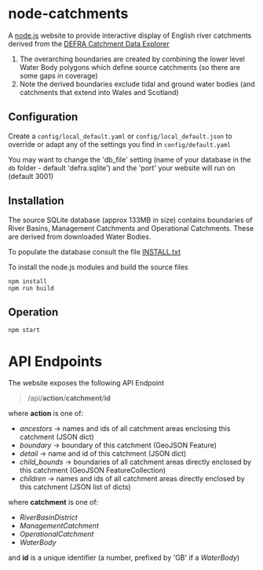 # node-catchments

A [node.js](https://nodejs.org/api/) website to provide interactive display of English river catchments derived
from the [DEFRA Catchment Data Explorer](https://environment.data.gov.uk/catchment-planning/) 

1. The overarching boundaries are created by combining the lower level Water Body polygons which define source catchments (so there are some gaps in coverage)
2. Note the derived boundaries exclude tidal and ground water bodies (and catchments that extend into Wales and Scotland)

## Configuration

Create a `config/local_default.yaml` or `config/local_default.json` to override or adapt any of the settings you find in `config/default.yaml`

You may want to change the 'db_file' setting (name of your database in the `db` folder - default 'defra.sqlite') and the 'port' your website will run on (default 3001)

## Installation

The source SQLite database (approx 133MB in size) contains boundaries of River Basins, Management Catchments and Operational Catchments. 
These are derived from downloaded Water Bodies. 

To populate the database consult the file [INSTALL.txt](db/INSTALL.txt)

To install the node.js modules and build the source files

```
npm install 
npm run build
```

## Operation

```
npm start
```

# API Endpoints

The website exposes the following API Endpoint

> /api/**action**/**catchment**/**id**

where **action** is one of:
 - *ancestors* -> names and ids of all catchment areas enclosing this catchment (JSON dict)
 - *boundary* -> boundary of this catchment (GeoJSON Feature)
 - *detail* -> name and id of this catchment (JSON dict)
 - *child_bounds* -> boundaries of all catchment areas directly enclosed by this catchment (GeoJSON FeatureCollection)
 - *children* -> names and ids of all catchment areas directly enclosed by this catchment (JSON list of dicts)

where **catchment** is one of:
 - *RiverBasinDistrict*
 - *ManagementCatchment*
 - *OperationalCatchment*
 - *WaterBody*

and **id** is a unique identifier (a number, prefixed by 'GB' if a *WaterBody*)


